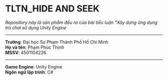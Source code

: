 
# TLTN_HIDE AND SEEK
*Repository này là sản phẩm đầu ra của bài tiểu luận "Xây dựng ứng dụng trò chơi sử dụng Unity Engine*

***

**Trường**: Đại học Sư Phạm Thành Phố Hồ Chí Minh\
**Họ và tên**: Phạm Phúc Thịnh\
**MSSV**: 4501104226
***
**Game Engine**: Unity Engine\
**Ngôn ngữ lập trình**: C#

